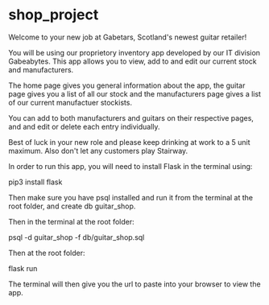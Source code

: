 # shop_project

Welcome to your new job at Gabetars, Scotland's newest guitar retailer!

You will be using our proprietory inventory app developed by our IT division Gabeabytes. This app allows you to view, add to and edit our current stock and manufacturers. 

The home page gives you general information about the app, the guitar page gives you a list of all our stock and the manufacturers page gives a list of our current manufactuer stockists. 

You can add to both manufacturers and guitars on their respective pages, and and edit or delete each entry individually. 

Best of luck in your new role and please keep drinking at work to a 5 unit maximum. Also don't let any customers play Stairway. 


In order to run this app, you will need to install Flask in the terminal using: 

pip3 install flask 

Then make sure you have psql installed and run it from the terminal at the root folder, and create db guitar_shop. 

Then in the terminal at the root folder: 

psql -d guitar_shop -f db/guitar_shop.sql

Then at the root folder:

flask run 

The terminal will then give you the url to paste into your browser to view the app. 
